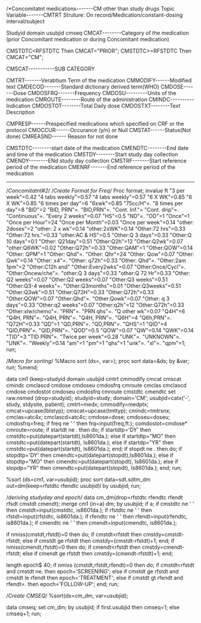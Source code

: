 /*Concomitatnt medications-------CM
other than study drugs
Topic Variable-------CMTRT
Struture: On record/Medication/constant-dosing interval/subject

Studyid
domain
usubjid
cmseq
CMCAT--------Category of the medication (prior Concomitant medication or during Concomitant medication)

CMSTDTC<RFSTDTC Then CMCAT="PRIOR";
CMSTDTC>=RFSTDTC Then CMCAT="CM";

CMSCAT-----------SUB CATEGORY

CMTRT-------Verabtium Term of the medication
CMMODIFY------Modified text
CMDECOD-------Standard dictionary derived term(WHO)
CMDOSE-------Dose
CMDOSFRQ-------Frequency
CMDOSU---------Units of the medication
CMROUTE--------Route of the administration
CMINDC----------Indication
CMDOSTOT--------Total Daily dose
CMDOSTXT--------Text Description

CMPRESP------Prespecified medications which specified on CRF or the protocol
CMOCCUR------Occurance (y/n) or Null
CMSTAT------Status(Not done)
CMREASND------ Reason for not done

CMSTDTC--------start date of the medication
CMENDTC--------End date and time of the medication
CMSTDY--------Start study day collection
CMENDY--------ENd study day collection
CMSTRF-------Start reference period of the medication
CMENRF-------End reference period of the medication
***************************************************************************************
/*Concomitatnt#2*/
/*Create Format for Freq*/
Proc format;
invalue ft "3 per week"=0.42
"4 tabs weekly"=0.57
"4 tabs weekly"=0.57
"6 X WK"=0.85
"6 X WK"=0.85
"6 times per day"=6
"6xwk"=0.85
"75cc/H"=.
"8 times per day"=8
"BID"=2
"BID, PRN"=.
"BID,PRN"=.
"Cont. Inf."=
"Cont. drip"=.
"Continuous"=.
"Every 2 weeks"=0.07
"HS"=0.5
"ND"=.
"OD"=1
"Once"=1
"Once per Hour"=24
"Once per Month"=0.03
"Once per week"=0.14
"other: 2doses"=2
"other: 2 x wk"=0.14
"other:2xWK"=0.14
"Other:72 hrs"=0.33
"Other:72 hrs."=0.33
"other:AC & HS"=0.5
"Other:Q 3 days"=0.33
"Other:Q 10 days"=0.1
"Other: Q21day"=0.51
"Other:Q2h"=12
"Other:Q2wk"=0.07
"other:Q6WK"=0.02
"Other:Q72h"=0.33
"Other:QAM"=1
"Other:QOW"=0.14
"Other: QPM"=1
"Other: Qhd"=.
"Other: Qhr"=24
"Other: Qow"=0.07
"Other: Qwk"=0.14
"Other: x4"=.
"Other: q72h"=0.33
"Other: Qhd"=.
"Other:2am 1pm"=2
"Other:C12h and"
"Other:Every2wks"=0.07
"Other:Once/Cycl"=.
"Other:Oncew/che"=.
"other:Q 3 days"=0.33
"other:Q 72 Hr"=0.33
"Other: Q2 weeks"=0.07
"Other:Q2 weeks"=0.07
"Other:Q3 weeks"=0.51
"Other:Q3-4 weeks"=.
"Other:Q3months"=0.01
"Other:Q3weeks"=0.51
"Other:Q3wk"=0.51
"Other:Q72H"=0.33
"Other:Q72h"=0.33
"Other:QOW"=0.07
"Other:Qhd"=.
"Other:Qowk"=0.07
"Other: q 3 days"=0.33
"Other:q2 weeks"=0.07
"Other:q2h"=12
"Other:Q72h"=0.33
"Other:xlw/chemo"=.
"PRN"=.
"PRN qhs"=.
"Q other wk"=0.07
"Q4H"=6
"Q4H, PRN"=.
"Q4H, PRN"=.
"Q4H, PRN"=.
"Q6H"=4
"Q6h,PRN"=.
"Q72H"=0.33
"QD"=1
"QD,PRN"=.
"QD,PRN"=.
"QHS"=1
"QID"=4
"QID,PRN"=.
"QID,PRN"=.
"QOD"=0.5
"QOW"=0.07
"QW"=0.14
"QWK"=0.14
"TID"=3
"TID PRN"=.
"Twice per week"=0.28
"UNK"=.
"UNKNOWN"=.
"UNK"=.
"Weekly"=0.14
"am"=1
"pm"=1
"qhs"=1
"unk"=.
"xl"=.
"qpm"=1;
run;

/*Macro for sorting*/
%Macro sort (ds=, var=);
proc sort data=&ds; by &var; run;
%mend;


data cm1 (keep=studyid domain usubjid cmtrt cmmodify cmcat cmscat cmindc cmclascd cmdose cmdoseu
cmdosfrq cmroute cmclas cmclascd cmdose cmdostot cmdoseu cmdosfrq cmroute cmstdtc cmendtc
set raw.nsmed (drop=studyid);
studyid=study;
domain='CM';
usubjid=catx('-', study, stdysite, patient);
cmtrt=medx;
cmmodify=medptx;
cmcat=upcase(lblstyp);
cmscat=upcase(tmttyp);
cmindc=tmtrsnx;
cmclas=atc4x;
cmclascd=atc4c;
cmdose=dose;
cmdoseu=doseu;
cmdosfrq=freq;
if freq ne ' ' then
frq=input(freq,ft.);
comdostot=cmdose*
cmroute=route;
if startdt ne . then do;
if startdtp='DY' then cmstdtc=put(datepart(startdt),Is8601da.);
else if startdtp="MO" then cmstdtc=put(datepart(startdt), Is8601da.);
else if startdp="YR" then cmstdtc=put(datepart(startdt), Is8601da.);
end;
if stopdt ne . then do;
if stopdtp='DY' then cmendtc=put(datepart(stopdt),Is8601da.);
else if stopdtp="MO" then cmendtc=put(datepart(stopdt), Is8601da.);
else if stopdp="YR" then cmendtc=put(datepart(stopdt), Is8601da.);
end;
run;

%sort (ds=cm1, var=usubjid);
proc sort data=sdt.sdtm_dm out=dm(keep=rfstdtc rfendtc usubjid)l
by usubjid;
run;

/*deriving studyday and epoch*/
data cm_dm(drop=rfstdtc rfendtc rfendt rfsdt cmstdt cmendt);
merge cm1 (in=a) dm;
by usubjid;
if a;
if cmstdtc ne ' ' then cmstdt=input(cmstdtc, is8601da.);
if rfstdtc ne ' ' then rfstdt=input(rfstdtc, is8601da.);
if rfendtc ne ' ' then rfendt=input(rfendtc, is8601da.);
if cmendtc ne ' ' then cmendt=input(cmendtc, is8601da.);

if nmiss(cmstdt,rfstdt)=0 then do;
if cmstdt<rfstdt then cmstdy=cmstdt-rfstdt;
else if cmstdt ge rfstdt then cmstdy=(cmstdt-rfstdt)+1;
end;
if nmiss(cmendt,rfstdt)=0 then do;
if cmendt<rfstdt then cmstdy=cmendt-rfstdt;
else if cmendt ge rfstdt then cmstdy=(cmendt-rfstdt)+1;
end;

length epoch$ 40;
if nmiss (cmstdt,rfstdt,rfendt)=0 then do;
if cmstdt<rfstdt and cmstdt ne. then epoch='SCREENING';
else if cmstdt ge rfstdt and cmstdt le rfendt then epoch='TREATMENT';
else if cmstdt gt rfendt and rfendt=. then epoch='FOLLOW-UP';
end;
run;

/*Create CMSEQ*/
%sort(ds=cm_dm, var=usubjid);

data cmseq;
set cm_dm;
by usubjid;
if first.usubjid then cmseq=1;
else cmseq+1;
run;









